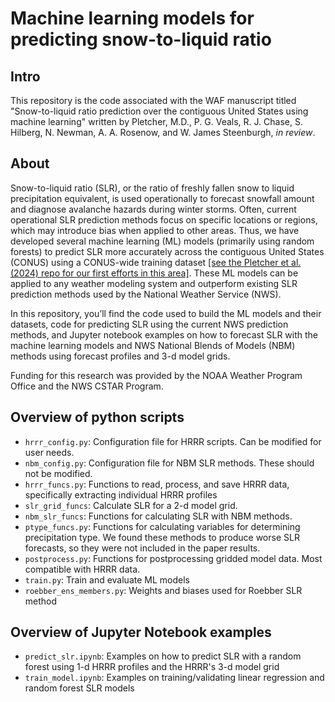 # Machine learning models for predicting snow-to-liquid ratio

## Intro
This repository is the code associated with the WAF manuscript titled "Snow-to-liquid ratio prediction over the contiguous United States using machine learning" written by Pletcher, M.D., P. G. Veals, R. J. Chase, S. Hilberg, N. Newman, A. A. Rosenow, and W. James Steenburgh, _in review_.

## About
Snow-to-liquid ratio (SLR), or the ratio of freshly fallen snow to liquid precipitation equivalent, is used operationally to forecast snowfall amount and diagnose avalanche hazards during winter storms. Often, current operational SLR prediction methods focus on specific locations or regions, which may introduce bias when applied to other areas. Thus, we have developed several machine learning (ML) models (primarily using random forests) to predict SLR more accurately across the contiguous United States (CONUS) using a CONUS-wide training dataset [[see the Pletcher et al. (2024) repo for our first efforts in this area]](https://github.com/mdpletcher/SLR_random_forest_pletcher). These ML models can be applied to any weather modeling system and outperform existing SLR prediction methods used by the National Weather Service (NWS). 

In this repository, you’ll find the code used to build the ML models and their datasets, code for predicting SLR using the current NWS prediction methods, and Jupyter notebook examples on how to forecast SLR with the machine learning models and NWS National Blends of Models (NBM) methods using forecast profiles and 3-d model grids.

Funding for this research was provided by the NOAA Weather Program Office and the NWS CSTAR Program.

## Overview of python scripts
- `hrrr_config.py`: Configuration file for HRRR scripts. Can be modified for user needs.
- `nbm_config.py`: Configuration file for NBM SLR methods. These should not be modified.
- `hrrr_funcs.py`: Functions to read, process, and save HRRR data, specifically extracting individual HRRR profiles
- `slr_grid_funcs`: Calculate SLR for a 2-d model grid.
- `nbm_slr_funcs`: Functions for calculating SLR with NBM methods.
- `ptype_funcs.py`: Functions for calculating variables for determining precipitation type. We found these methods to produce worse SLR forecasts, so they were not included in the paper results.
- `postprocess.py`: Functions for postprocessing gridded model data. Most compatible with HRRR data.
- `train.py`: Train and evaluate ML models
- `roebber_ens_members.py`: Weights and biases used for Roebber SLR method

## Overview of Jupyter Notebook examples
- `predict_slr.ipynb`: Examples on how to predict SLR with a random forest using 1-d HRRR profiles and the HRRR's 3-d model grid
- `train_model.ipynb`: Examples on training/validating linear regression and random forest SLR models
